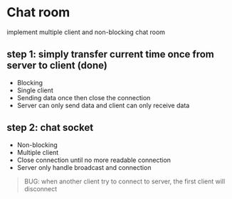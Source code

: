 # Chat room
implement multiple client and non-blocking chat room

## step 1: simply transfer current time once from server to client (done)
* Blocking
* Single client
* Sending data once then close the connection
* Server can only send data and client can only receive data

## step 2: chat socket
* Non-blocking
* Multiple client
* Close connection until no more readable connection
* Server only handle broadcast and connection

> BUG: when another client try to connect to server, the first client will disconnect